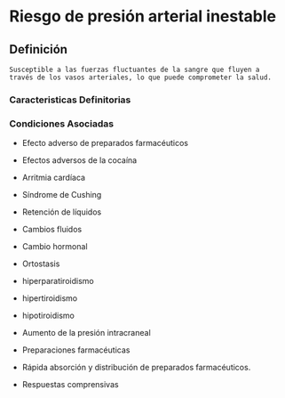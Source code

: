 # Riesgo de presión arterial inestable
## Definición
	Susceptible a las fuerzas fluctuantes de la sangre que fluyen a  través de los vasos arteriales, lo que puede comprometer la salud.

### Caracteristicas Definitorias


### Condiciones Asociadas
- Efecto adverso de preparados 
farmacéuticos   
- Efectos adversos de la cocaína   
- Arritmia cardíaca   
- Síndrome de Cushing   
- Retención de líquidos   
- Cambios fluidos   
- Cambio hormonal   
 
 
 
 
- Ortostasis  
 
 
 
- hiperparatiroidismo   
- hipertiroidismo   
- hipotiroidismo   
- Aumento de la presión intracraneal   
- Preparaciones farmacéuticas   
- Rápida absorción y distribución de 
preparados farmacéuticos.   
- Respuestas comprensivas

